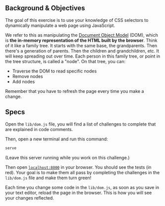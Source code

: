 ## Background & Objectives

The goal of this exercise is to use your knowledge of CSS selectors to dynamically manipulate a web page using JavaScript.

We refer to this as manipulating the [Document Object Model](http://en.wikipedia.org/wiki/Document_Object_Model) (DOM), which is **the in-memory representation of the HTML built by the browser**. Think of it like a family tree. It starts with the same base, the grandparents. Then there's a generation of parents. Then the children and grandchildren, etc. It will keep spreading out over time. Each person in this family tree, or point in the tree structure, is called a "node". On that tree, you can:

- Traverse the DOM to read specific nodes
- Remove nodes
- Add nodes

Remember that you have to refresh the page every time you make a change.

## Specs

Open the `lib/dom.js` file, you will find a list of challenges to complete that are explained in code comments.

Then, open a new terminal and run this command:

```bash
serve
```

(Leave this server running while you work on this challenge.)

Then open [`localhost:8000`](http://localhost:8000) in your browser. You should see the tests (in red). Your goal is to make them all pass by completing the challenges in the `lib/dom.js` file and make them turn green!

Each time you change some code in the `lib/dom.js`, as soon as you save in your text editor, reload the page in the browser. This is how you will see your changes reflected.

